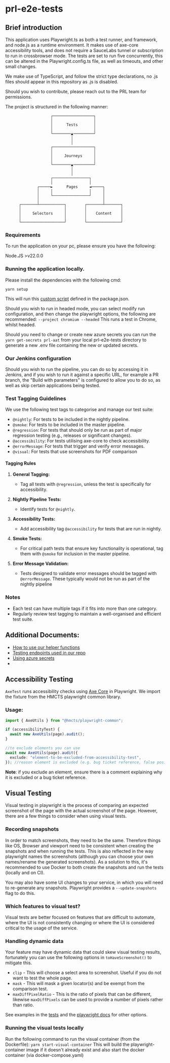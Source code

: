 # prl-e2e-tests

## Brief introduction

This application uses Playwright.ts as both a test runner, and framework, and node.js as a runtime environment. It makes use of axe-core accessibility tools, and does not require a SauceLabs tunnel or subscription to run in crossbrowser mode. The tests are set to run five concurrently, this can be altered in the Playwright.config.ts file, as well as timeouts, and other small changes.

We make use of TypeScript, and follow the strict type declarations, no .js files should appear in this repository as .js is disabled.

Should you wish to contribute, please reach out to the PRL team for permissions.

The project is structured in the following manner:

                        ┌──────────────────┐
                        │                  │
                        │      Tests       │
                        │                  │
                        └────────▲─────────┘
                                 │
                                 │
                        ┌──────────────────┐
                        │                  │
                        │     Journeys     │
                        │                  │
                        └────────▲─────────┘
                                 │
                                 │
                        ┌────────────────┐
                        │                │
                  ┌─────►      Pages     ◄─────┐
                  │     │                │     │
                  │     └────────────────┘     │
                  │                            │
          ┌───────┴───────────┐        ┌───────┴───────┐
          │                   │        │               │
          │     Selectors     │        │    Content    │
          │                   │        │               │
          └───────────────────┘        └───────────────┘

### Requirements

To run the application on your pc, please ensure you have the following:

Node.JS >v22.0.0

### Running the application locally.

Please install the dependencies with the following cmd:

`yarn setup`

This will run this [custom script](https://github.com/hmcts/prl-e2e-tests/blob/master/package.json#L31) defined in the package.json.

Should you wish to run in headed mode, you can select modify run configuration, and then change the playwright options, the following are recommended:
`--project chromium --headed`
This runs a test in Chrome, whilst headed.

Should you need to change or create new azure secrets you can run the `yarn get-secrets prl-aat` from your local prl-e2e-tests directory to generate a new .env file containing the new or updated secrets.

### Our Jenkins configuration

Should you wish to run the pipeline, you can do so by accessing it in Jenkins, and if you wish to run it against a specific URL, for example a PR branch, the "Build with parameters" is configured to allow you to do so, as well as skip certain applications being tested.

### Test Tagging Guidelines

We use the following test tags to categorise and manage our test suite:

- `@nightly`: For tests to be included in the nightly pipeline.
- `@smoke`: For tests to be included in the master pipeline.
- `@regression`: For tests that should only be run as part of major regression testing (e.g., releases or significant changes).
- `@accessibility`: For tests utilising axe-core to check accessibility.
- `@errorMessage`: For tests that trigger and verify error messages.
- `@visual`: For tests that use screenshots for PDF comparison

#### Tagging Rules

1. **General Tagging:**
   - Tag all tests with `@regression`, unless the test is specifically for accessibility.
2. **Nightly Pipeline Tests:**
   - Identify tests for `@nightly`.

3. **Accessibility Tests:**
   - Add accessibility tag `@accessibility` for tests that are run in nightly.

4. **Smoke Tests:**
   - For critical path tests that ensure key functionality is operational, tag them with `@smoke` for inclusion in the master pipeline.

5. **Error Message Validation:**
   - Tests designed to validate error messages should be tagged with `@errorMessage`. These typically would not be run as part of the nightly pipeline

### Notes

- Each test can have multiple tags if it fits into more than one category.
- Regularly review test tagging to maintain a well-organised and efficient test suite.

## Additional Documents:

- [How to use our helper functions](https://cjscommonplatform.sharepoint.com/sites/PrivateLawQA/SitePages/Helper-Functions.aspx)
- [Testing endpoints used in our repo](https://cjscommonplatform.sharepoint.com/sites/PrivateLawQA/SitePages/Testing-endpoints.aspx)
- [Using azure secrets](https://cjscommonplatform.sharepoint.com/sites/PrivateLawQA/SitePages/Using-azure-secrets.aspx)
-

## Accessibility Testing

`AxeTest` runs accessibility checks using [Axe Core](https://www.deque.com/axe/) in Playwright. We import the fixture from the HMCTS playwright common library.

### Usage:

```typescript
import { AxeUtils } from "@hmcts/playwright-common";

if (accessibilityTest) {
  await new AxeUtils(page).audit();
}

//to exclude elements you can use
await new AxeUtils(page).audit({
  exclude: "element-to-be-excluded-from-accessibility-test",
}); //reason element is excluded (e.g. bug ticket reference, false positive example link)
```

**Note**: if you exclude an element, ensure there is a comment explaining why it is excluded or a bug ticket reference.

## Visual Testing

Visual testing in playwright is the process of comparing an expected screenshot of the page with the actual screenshot of the page. However, there are a few things to consider when using visual tests.

### Recording snapshots

In order to match screenshots, they need to be the same. Therefore things like OS, Browser and viewport need to be consistent when creating the snapshots and when running the tests. This is also reflected in the way playwright names the screenshots (although you can choose your own names/rename the generated screenshots).
As a solution to this, it's recommended to use Docker to both create the snapshots and run the tests (locally and on CI).

You may also have some UI changes to your service, in which you will need to re-generate any snapshots. Playwright provides a `--update-snapshots` flag to do this.

### Which features to visual test?

Visual tests are better focused on features that are difficult to automate, where the UI is not consistently changing or where the UI is considered critical to the usage of the service.

### Handling dynamic data

Your feature may have dynamic data that could skew visual testing results, fortunately you can use the following options in `toHaveScreenshot()` to mitigate this.

- `clip` - This will choose a select area to screenshot. Useful if you do not want to test the whole page.
- `mask` - This will mask a given locator(s) and be exempt from the comparison test.
- `maxDiffPixelRatio` - This is the ratio of pixels that can be different, likewise `maxDiffPixels` can be used to provide a number of pixels rather than ratio.

See examples in the [tests](https://github.com/hmcts/tcoe-playwright-example/blob/master/playwright-e2e/tests/visual-tests.spec.ts) and the [playwright docs](https://playwright.dev/docs/api/class-pageassertions#page-assertions-to-have-screenshot-2) for other options.

### Running the visual tests locally

Run the following command to run the visual container (from the Dockerfile):
`yarn start-visual-container`
This will build the playwright-container image if it doesn't already exist and also start the docker container (via docker-compose.yaml)
